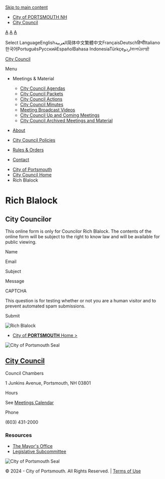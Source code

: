 [Skip to main content](https://www.cityofportsmouth.com/citycouncil/profiles/rich-blalock/)

- [City of PORTSMOUTH NH](https://www.cityofportsmouth.com)
- [City Council](https://www.cityofportsmouth.com/citycouncil)

[A](https://www.cityofportsmouth.com/citycouncil/profiles/rich-blalock) [A](https://www.cityofportsmouth.com/citycouncil/profiles/rich-blalock) [A](https://www.cityofportsmouth.com/citycouncil/profiles/rich-blalock)

Select LanguageEnglishالعربية简体中文繁體中文FrançaisDeutschहिन्दीItaliano한국어PortuguêsРусскийEspañolBahasa IndonesiaTürkçeاردوবাংলাਪੰਜਾਬੀ

[City Council](https://www.cityofportsmouth.com/citycouncil "Home")

Menu

- Meetings &amp; Material
  
  - [City Council Agendas](https://www.cityofportsmouth.com/citycouncil/city-council-agendas "Agendas for City Council Meetings in PDF")
  - [City Council Packets](https://www.cityofportsmouth.com/citycouncil/city-council-council-packets "City Council Packets in PDF")
  - [City Council Actions](https://www.cityofportsmouth.com/citycouncil/city-council-actions "City Council Action Sheets")
  - [City Council Minutes](https://www.cityofportsmouth.com/citycouncil/city-council-minutes "City Council Minutes in PDF ")
  - [Meeting Broadcast Videos](https://www.cityofportsmouth.com/citycouncil/city-council-broadcast-videos "YouTube Links of Recorded Council Meetings")
  - [City Council Up and Coming Meetings](https://www.cityofportsmouth.com/citycouncil/city-council-meetings-calendar "Up and Coming City Council Meetings")
  - [City Council Archived Meetings and Material](https://www.cityofportsmouth.com/citycouncil/city-council-archived-meetings)
- [About](https://www.cityofportsmouth.com/citycouncil/city-council-information)
- [City Council Policies](https://www.cityofportsmouth.com/citycouncil/city-council-policies)
- [Rules &amp; Orders](https://www.cityofportsmouth.com/citycouncil/revised-rules-orders-portsmouth-city-council-adopted-city-council-01162024)
- [Contact](https://www.cityofportsmouth.com/citycouncil/contact-all-city-councilors)

<!--THE END-->

<!--THE END-->

- [City of Portsmouth](https://www.cityofportsmouth.com)
- [City Council Home](https://www.cityofportsmouth.com/citycouncil)
- Rich Blalock

# Rich Blalock

## City Councilor

This online form is only for Councilor Rich Blalock. The contents of the online form will be subject to the right to know law and will be available for public viewing.

Name

Email

Subject

Message

CAPTCHA

This question is for testing whether or not you are a human visitor and to prevent automated spam submissions.

Submit

![Rich Blalock](https://www.cityofportsmouth.com/sites/default/files/styles/profile_full/public/2021-12/Rich_Blalocka1.jpg?itok=LpJEl_BV)

<!--THE END-->

- [City of **PORTSMOUTH** Home &gt;](https://www.cityofportsmouth.com)

![City of Portsmouth Seal](https://www.cityofportsmouth.com/sites/default/files/deparment-seals/seal_4.png)

## [City Council](https://www.cityofportsmouth.com/citycouncil)

Council Chambers

1 Junkins Avenue, Portsmouth, NH 03801

Hours

See [Meetings Calendar](https://www.cityofportsmouth.com/citycouncil/profiles/rich-blalock)

Phone

(603) 431-2000

### Resources

- [The Mayor's Office](https://www.cityofportsmouth.com/mayor)
- [Legislative Subcommittee](https://www.cityofportsmouth.com/legislative-subcommittee)

![City of Portsmouth Seal](https://www.cityofportsmouth.com/sites/default/files/deparment-seals/seal_4.png)

© 2024 - City of Portsmouth. All Rights Reserved. | [Terms of Use](https://www.cityofportsmouth.com/city/terms-use)